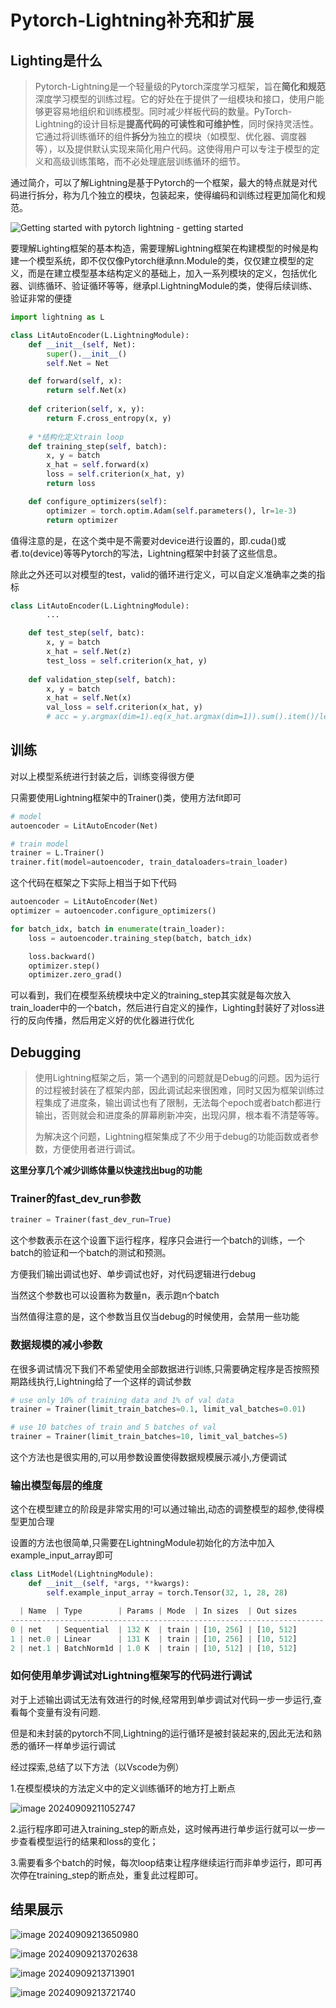 # Pytorch-Lightning补充和扩展

## Lighting是什么

> Pytorch-Lightning是一个轻量级的Pytorch深度学习框架，旨在**简化和规范**深度学习模型的训练过程。它的好处在于提供了一组模块和接口，使用户能够更容易地组织和训练模型。同时减少样板代码的数量。PyTorch-Lightning的设计目标是**提高代码的可读性和可维护性**，同时保持灵活性。它通过将训练循环的组件**拆分**为独立的模块（如模型、优化器、调度器等），以及提供默认实现来简化用户代码。这使得用户可以专注于模型的定义和高级训练策略，而不必处理底层训练循环的细节。

通过简介，可以了解Lightning是基于Pytorch的一个框架，最大的特点就是对代码进行拆分，称为几个独立的模块，包装起来，使得编码和训练过程更加简化和规范。

<img src="https://imgs-chan-1329526870.cos.ap-beijing.myqcloud.com/img/cc67f3bf4ae2acc144aa28cf79ae9f8f.jpg" alt="Getting started with pytorch lightning - getting started"  />

要理解Lighting框架的基本构造，需要理解Lightning框架在构建模型的时候是构建一个模型系统，即不仅仅像Pytorch继承nn.Module的类，仅仅建立模型的定义，而是在建立模型基本结构定义的基础上，加入一系列模块的定义，包括优化器、训练循环、验证循环等等，继承pl.LightningModule的类，使得后续训练、验证非常的便捷

```python
import lightning as L

class LitAutoEncoder(L.LightningModule):
    def __init__(self, Net):
        super().__init__()
        self.Net = Net

    def forward(self, x):
        return self.Net(x)
    
    def criterion(self, x, y):
        return F.cross_entropy(x, y)
    
	# *结构化定义train loop
    def training_step(self, batch):
        x, y = batch
        x_hat = self.forward(x)
        loss = self.criterion(x_hat, y)
        return loss

    def configure_optimizers(self):
        optimizer = torch.optim.Adam(self.parameters(), lr=1e-3)
        return optimizer
```

值得注意的是，在这个类中是不需要对device进行设置的，即.cuda()或者.to(device)等等Pytorch的写法，Lightning框架中封装了这些信息。

除此之外还可以对模型的test，valid的循环进行定义，可以自定义准确率之类的指标

```python
class LitAutoEncoder(L.LightningModule):
        ...

    def test_step(self, batc):
        x, y = batch
        x_hat = self.Net(z)
        test_loss = self.criterion(x_hat, y)
    
    def validation_step(self, batch):
        x, y = batch
        x_hat = self.Net(x)
        val_loss = self.criterion(x_hat, y)
        # acc = y.argmax(dim=1).eq(x_hat.argmax(dim=1)).sum().item()/len(y)
```



## 训练

对以上模型系统进行封装之后，训练变得很方便

只需要使用Lightning框架中的Trainer()类，使用方法fit即可

```python
# model
autoencoder = LitAutoEncoder(Net)

# train model
trainer = L.Trainer()
trainer.fit(model=autoencoder, train_dataloaders=train_loader)
```

这个代码在框架之下实际上相当于如下代码

```python
autoencoder = LitAutoEncoder(Net)
optimizer = autoencoder.configure_optimizers()

for batch_idx, batch in enumerate(train_loader):
    loss = autoencoder.training_step(batch, batch_idx)

    loss.backward()  
    optimizer.step()
    optimizer.zero_grad()
```

可以看到，我们在模型系统模块中定义的training_step其实就是每次放入train_loader中的一个batch，然后进行自定义的操作，Lighting封装好了对loss进行的反向传播，然后用定义好的优化器进行优化

## Debugging

> 使用Lightning框架之后，第一个遇到的问题就是Debug的问题。因为运行的过程被封装在了框架内部，因此调试起来很困难，同时又因为框架训练过程集成了进度条，输出调试也有了限制，无法每个epoch或者batch都进行输出，否则就会和进度条的屏幕刷新冲突，出现闪屏，根本看不清楚等等。
>
> 为解决这个问题，Lightning框架集成了不少用于debug的功能函数或者参数，方便使用者进行调试。

**这里分享几个减少训练体量以快速找出bug的功能**

### Trainer的fast_dev_run参数

```python
trainer = Trainer(fast_dev_run=True)
```

这个参数表示在这个设置下运行程序，程序只会进行一个batch的训练，一个batch的验证和一个batch的测试和预测。

方便我们输出调试也好、单步调试也好，对代码逻辑进行debug

当然这个参数也可以设置称为数量n，表示跑n个batch

当然值得注意的是，这个参数当且仅当debug的时候使用，会禁用一些功能

### 数据规模的减小参数

在很多调试情况下我们不希望使用全部数据进行训练,只需要确定程序是否按照预期路线执行,Lightning给了一个这样的调试参数

```python
# use only 10% of training data and 1% of val data
trainer = Trainer(limit_train_batches=0.1, limit_val_batches=0.01)

# use 10 batches of train and 5 batches of val
trainer = Trainer(limit_train_batches=10, limit_val_batches=5)
```

这个方法也是很实用的,可以用参数设置使得数据规模展示减小,方便调试

### 输出模型每层的维度

这个在模型建立的阶段是非常实用的!可以通过输出,动态的调整模型的超参,使得模型更加合理

设置的方法也很简单,只需要在LightningModule初始化的方法中加入example_input_array即可

```python
class LitModel(LightningModule):
    def __init__(self, *args, **kwargs):
        self.example_input_array = torch.Tensor(32, 1, 28, 28)
```

```python
  | Name  | Type        | Params | Mode  | In sizes  | Out sizes
----------------------------------------------------------------------
0 | net   | Sequential  | 132 K  | train | [10, 256] | [10, 512]
1 | net.0 | Linear      | 131 K  | train | [10, 256] | [10, 512]
2 | net.1 | BatchNorm1d | 1.0 K  | train | [10, 512] | [10, 512]
```

### 如何使用单步调试对Lightning框架写的代码进行调试

对于上述输出调试无法有效进行的时候,经常用到单步调试对代码一步一步运行,查看每个变量有没有问题.

但是和未封装的pytorch不同,Lightning的运行循环是被封装起来的,因此无法和熟悉的循环一样单步运行调试

经过探索,总结了以下方法（以Vscode为例）

1.在模型模块的方法定义中的定义训练循环的地方打上断点

![image 20240909211052747](https://imgs-chan-1329526870.cos.ap-beijing.myqcloud.com/img/image-20240909211052747.png)

2.运行程序即可进入training_step的断点处，这时候再进行单步运行就可以一步一步查看模型运行的结果和loss的变化；

3.需要看多个batch的时候，每次loop结束让程序继续运行而非单步运行，即可再次停在training_step的断点处，重复此过程即可。

## 结果展示

![image 20240909213650980](https://imgs-chan-1329526870.cos.ap-beijing.myqcloud.com/img/image-20240909213650980.png)

![image 20240909213702638](https://imgs-chan-1329526870.cos.ap-beijing.myqcloud.com/img/image-20240909213702638.png)

![image 20240909213713901](https://imgs-chan-1329526870.cos.ap-beijing.myqcloud.com/img/image-20240909213713901.png)

![image 20240909213721740](https://imgs-chan-1329526870.cos.ap-beijing.myqcloud.com/img/image-20240909213721740.png)